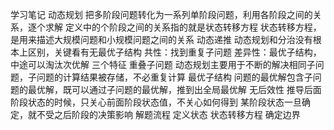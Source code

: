 学习笔记
动态规划
	把多阶段问题转化为一系列单阶段问题，利用各阶段之间的关系，逐个求解
		定义中的个阶段之间的关系指的就是状态转移方程
		状态转移方程，是用来描述大规模问题和小规模问题之间的关系
	动态递推
	动态规划和分治没有根本上区别，关键看有无最优子结构
		共性：找到重复子问题
		差异性：最优子结构，中途可以淘汰次优解
	三个特征
		重叠子问题
			动态规划主要用于不断的解决相同子问题，子问题的计算结果被存储，不必重复计算
		最优子结构
			问题的最优解包含子问题的最优解，既可以通过子问题的最优解，推到出全局最优解
		无后效性
			推导后面阶段状态的时候，只关心前面阶段状态值，不关心如何得到
			某阶段状态一旦确定，就不受之后阶段的决策影响
	解题流程
		定义状态
		状态转移方程
		确定边界